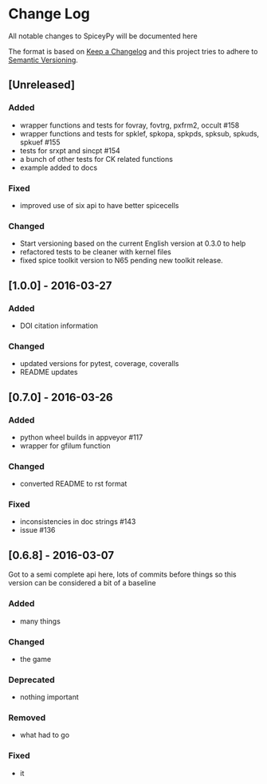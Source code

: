 # Change Log
All notable changes to SpiceyPy will be documented here

The format is based on [Keep a Changelog](http://keepachangelog.com/)
and this project tries to adhere to [Semantic Versioning](http://semver.org/).

## [Unreleased]
### Added
- wrapper functions and tests for fovray, fovtrg, pxfrm2, occult #158
- wrapper functions and tests for spklef, spkopa, spkpds, spksub, spkuds, spkuef #155
- tests for srxpt and sincpt #154
- a bunch of other tests for CK related functions
- example added to docs
### Fixed
- improved use of six api to have better spicecells
### Changed
- Start versioning based on the current English version at 0.3.0 to help
- refactored tests to be cleaner with kernel files
- fixed spice toolkit version to N65 pending new toolkit release.

## [1.0.0] - 2016-03-27
### Added
- DOI citation information
### Changed
- updated versions for pytest, coverage, coveralls
- README updates

## [0.7.0] - 2016-03-26
### Added
- python wheel builds in appveyor #117
- wrapper for gfilum function
### Changed
- converted README to rst format
### Fixed
- inconsistencies in doc strings #143
- issue #136

## [0.6.8] - 2016-03-07

Got to a semi complete api here, lots of commits
before things so this version can be considered a bit of a baseline

### Added
- many things
### Changed
- the game
### Deprecated
- nothing important
### Removed
- what had to go
### Fixed
- it
